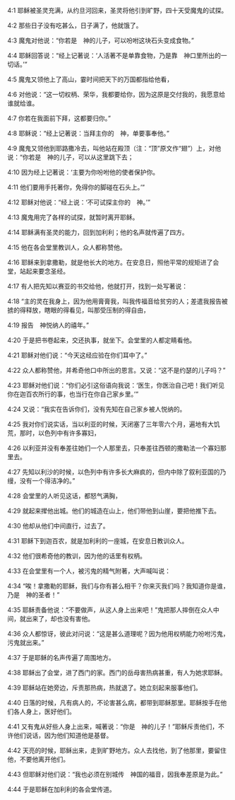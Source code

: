 <a id="1"></a>4:1  耶稣被圣灵充满，从约旦河回来，圣灵将他引到旷野，四十天受魔鬼的试探。  

<a id="2"></a>4:2  那些日子没有吃甚么，日子满了，他就饿了。  

<a id="3"></a>4:3  魔鬼对他说：“你若是　神的儿子，可以吩咐这块石头变成食物。”  

<a id="4"></a>4:4  耶稣回答说：“经上记著说：‘人活著不是单靠食物，乃是靠　神口里所出的一切话。’”  

<a id="5"></a>4:5  魔鬼又领他上了高山，霎时间把天下的万国都指给他看，　  

<a id="6"></a>4:6  对他说：“这一切权柄、荣华，我都要给你，因为这原是交付我的，我愿意给谁就给谁。  

<a id="7"></a>4:7  你若在我面前下拜，这都要归你。”  

<a id="8"></a>4:8  耶稣说：“经上记著说：当拜主你的　神，单要事奉他。”  

<a id="9"></a>4:9  魔鬼又领他到耶路撒冷去，叫他站在殿顶（注：“顶”原文作“翅”）上，对他说：“你若是　神的儿子，可以从这里跳下去；　  

<a id="10"></a>4:10  因为经上记著说：‘主要为你吩咐他的使者保护你。  

<a id="11"></a>4:11  他们要用手托著你，免得你的脚碰在石头上。’”  

<a id="12"></a>4:12  耶稣对他说：“经上说：‘不可试探主你的　神。’”  

<a id="13"></a>4:13  魔鬼用完了各样的试探，就暂时离开耶稣。  

<a id="14"></a>4:14  耶稣满有圣灵的能力，回到加利利；他的名声就传遍了四方。  

<a id="15"></a>4:15  他在各会堂里教训人，众人都称赞他。  

<a id="16"></a>4:16  耶稣来到拿撒勒，就是他长大的地方。在安息日，照他平常的规矩进了会堂，站起来要念圣经。  

<a id="17"></a>4:17  有人把先知以赛亚的书交给他，他就打开，找到一处写著说：  

<a id="18"></a>4:18  “主的灵在我身上，因为他用膏膏我，叫我传福音给贫穷的人；差遣我报告被掳的得释放，瞎眼的得看见，叫那受压制的得自由，  

<a id="19"></a>4:19  报告　神悦纳人的禧年。”  

<a id="20"></a>4:20  于是把书卷起来，交还执事，就坐下。会堂里的人都定睛看他。  

<a id="21"></a>4:21  耶稣对他们说：“今天这经应验在你们耳中了。”  

<a id="22"></a>4:22  众人都称赞他，并希奇他口中所出的恩言。又说：“这不是约瑟的儿子吗？”  

<a id="23"></a>4:23  耶稣对他们说：“你们必引这俗语向我说：‘医生，你医治自己吧！我们听见你在迦百农所行的事，也当行在你自己家乡里。’”  

<a id="24"></a>4:24  又说：“我实在告诉你们，没有先知在自己家乡被人悦纳的。  

<a id="25"></a>4:25  我对你们说实话，当以利亚的时候，天闭塞了三年零六个月，遍地有大饥荒，那时，以色列中有许多寡妇，  

<a id="26"></a>4:26  以利亚并没有奉差往她们一个人那里去，只奉差往西顿的撒勒法一个寡妇那里去。  

<a id="27"></a>4:27  先知以利沙的时候，以色列中有许多长大麻疯的，但内中除了叙利亚国的乃缦，没有一个得洁净的。”  

<a id="28"></a>4:28  会堂里的人听见这话，都怒气满胸，  

<a id="29"></a>4:29  就起来撵他出城。他们的城造在山上，他们带他到山崖，要把他推下去。  

<a id="30"></a>4:30  他却从他们中间直行，过去了。  

<a id="31"></a>4:31  耶稣下到迦百农，就是加利利的一座城，在安息日教训众人。  

<a id="32"></a>4:32  他们很希奇他的教训，因为他的话里有权柄。  

<a id="33"></a>4:33  在会堂里有一个人，被污鬼的精气附著，大声喊叫说：　  

<a id="34"></a>4:34  “唉！拿撒勒的耶稣，我们与你有甚么相干？你来灭我们吗？我知道你是谁，乃是　神的圣者！”  

<a id="35"></a>4:35  耶稣责备他说：“不要做声，从这人身上出来吧！”鬼把那人摔倒在众人中间，就出来了，却也没有害他。  

<a id="36"></a>4:36  众人都惊讶，彼此对问说：“这是甚么道理呢？因为他用权柄能力吩咐污鬼，污鬼就出来。”  

<a id="37"></a>4:37  于是耶稣的名声传遍了周围地方。  

<a id="38"></a>4:38  耶稣出了会堂，进了西门的家。西门的岳母害热病甚重，有人为她求耶稣。  

<a id="39"></a>4:39  耶稣站在她旁边，斥责那热病，热就退了。她立刻起来服事他们。  

<a id="40"></a>4:40  日落的时候，凡有病人的，不论害甚么病，都带到耶稣那里。耶稣按手在他们各人身上，医好他们。  

<a id="41"></a>4:41  又有鬼从好些人身上出来，喊著说：“你是　神的儿子！”耶稣斥责他们，不许他们说话，因为他们知道他是基督。  

<a id="42"></a>4:42  天亮的时候，耶稣出来，走到旷野地方。众人去找他，到了他那里，要留住他，不要他离开他们。  

<a id="43"></a>4:43  但耶稣对他们说：“我也必须在别城传　神国的福音，因我奉差原是为此。”  

<a id="44"></a>4:44  于是耶稣在加利利的各会堂传道。  
